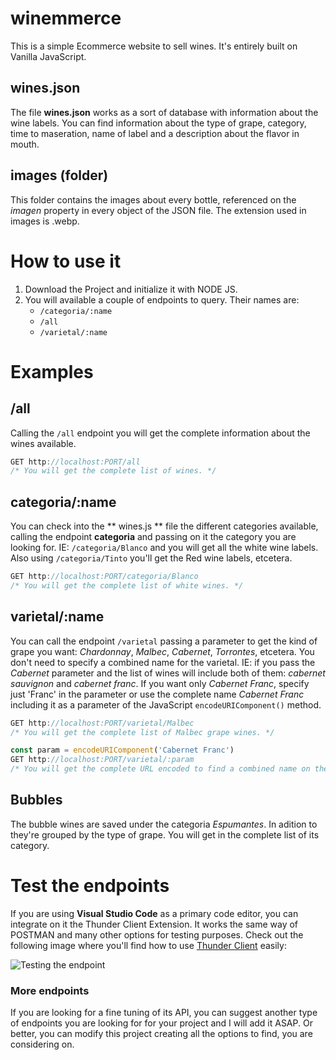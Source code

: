 # winemmerce

This is a simple Ecommerce website to sell wines. It's entirely built on Vanilla JavaScript.

## wines.json

The file **wines.json** works as a sort of database with information about the wine labels. You can find information about the type of grape, category, time to maseration, name of label and a description about the flavor in mouth.

## images (folder)

This folder contains the images about every bottle, referenced on the _imagen_ property in every object of the JSON file. The extension used in images is .webp.

# How to use it

1. Download the Project and initialize it with NODE JS.
2. You will available a couple of endpoints to query. Their names are:
   * ```/categoria/:name``` 
   * ```/all```
   * ```/varietal/:name```

# Examples

## /all
Calling the ```/all``` endpoint you will get the complete information about the wines available.

```js
GET http://localhost:PORT/all 
/* You will get the complete list of wines. */
```

## categoria/:name

You can check into the ** wines.js ** file the different categories available, calling the endpoint **categoria** and passing on it the category you are looking for. IE: ```/categoria/Blanco``` and you will get all the white wine labels. Also using ```/categoria/Tinto``` you'll get the Red wine labels, etcetera.

```js
GET http://localhost:PORT/categoria/Blanco
/* You will get the complete list of white wines. */
```

## varietal/:name

You can call the endpoint ```/varietal``` passing a parameter to get the kind of grape you want: _Chardonnay_, _Malbec_, _Cabernet_, _Torrontes_, etcetera.
You don't need to specify a combined name for the varietal. IE: if you pass the _Cabernet_ parameter and the list of wines will include both of them: _cabernet sauvignon_ and _cabernet franc_. If you want only _Cabernet Franc_, specify just 'Franc' in the parameter or use the complete name _Cabernet Franc_ including it as a parameter of the JavaScript ```encodeURIComponent()``` method.

```js
GET http://localhost:PORT/varietal/Malbec 
/* You will get the complete list of Malbec grape wines. */

const param = encodeURIComponent('Cabernet Franc')
GET http://localhost:PORT/varietal/:param 
/* You will get the complete URL encoded to find a combined name on the wines database */
```


## Bubbles

The bubble wines are saved under the categoria _Espumantes_. In adition to they're grouped by the type of grape. You will get in the complete list of its category.

# Test the endpoints

If you are using **Visual Studio Code** as a primary code editor, you can integrate on it the Thunder Client Extension. It works the same way of POSTMAN and many other options for testing purposes. Check out the following image where you'll find how to use [Thunder Client](https://www.thunderclient.com) easily:

![Testing the endpoint](https://github.com/mobilepadawan/winemmerce/blob/master/images/thunder_client_sample.gif)

### More endpoints

If you are looking for a fine tuning of its API, you can suggest another type of endpoints you are looking for for your project and I will add it ASAP.
Or better, you can modify this project creating all the options to find, you are considering on.
